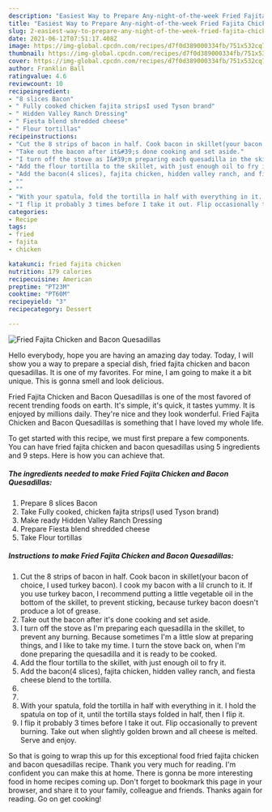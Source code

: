 ```yaml
---
description: "Easiest Way to Prepare Any-night-of-the-week Fried Fajita Chicken and Bacon Quesadillas"
title: "Easiest Way to Prepare Any-night-of-the-week Fried Fajita Chicken and Bacon Quesadillas"
slug: 2-easiest-way-to-prepare-any-night-of-the-week-fried-fajita-chicken-and-bacon-quesadillas
date: 2021-06-12T07:51:17.408Z
image: https://img-global.cpcdn.com/recipes/d7f0d389000334fb/751x532cq70/fried-fajita-chicken-and-bacon-quesadillas-recipe-main-photo.jpg
thumbnail: https://img-global.cpcdn.com/recipes/d7f0d389000334fb/751x532cq70/fried-fajita-chicken-and-bacon-quesadillas-recipe-main-photo.jpg
cover: https://img-global.cpcdn.com/recipes/d7f0d389000334fb/751x532cq70/fried-fajita-chicken-and-bacon-quesadillas-recipe-main-photo.jpg
author: Franklin Ball
ratingvalue: 4.6
reviewcount: 10
recipeingredient:
- "8 slices Bacon"
- " Fully cooked chicken fajita stripsI used Tyson brand"
- " Hidden Valley Ranch Dressing"
- " Fiesta blend shredded cheese"
- " Flour tortillas"
recipeinstructions:
- "Cut the 8 strips of bacon in half. Cook bacon in skillet(your bacon of choice, I used turkey bacon). I cook my bacon with a lil crunch to it. If you use turkey bacon, I recommend putting a little vegetable oil in the bottom of the skillet, to prevent sticking, because turkey bacon doesn&#39;t produce a lot of grease."
- "Take out the bacon after it&#39;s done cooking and set aside."
- "I turn off the stove as I&#39;m preparing each quesadilla in the skillet, to prevent any burning. Because sometimes I&#39;m a little slow at preparing things, and I like to take my time. I turn the stove back on, when I&#39;m done preparing the quesadilla and it is ready to be cooked."
- "Add the flour tortilla to the skillet, with just enough oil to fry it."
- "Add the bacon(4 slices), fajita chicken, hidden valley ranch, and fiesta cheese blend to the tortilla."
- ""
- ""
- "With your spatula, fold the tortilla in half with everything in it. I hold the spatula on top of it, until the tortilla stays folded in half, then I flip it."
- "I flip it probably 3 times before I take it out. Flip occasionally to prevent burning. Take out when slightly golden brown and all cheese is melted. Serve and enjoy."
categories:
- Recipe
tags:
- fried
- fajita
- chicken

katakunci: fried fajita chicken 
nutrition: 179 calories
recipecuisine: American
preptime: "PT23M"
cooktime: "PT60M"
recipeyield: "3"
recipecategory: Dessert

---
```



![Fried Fajita Chicken and Bacon Quesadillas](https://img-global.cpcdn.com/recipes/d7f0d389000334fb/751x532cq70/fried-fajita-chicken-and-bacon-quesadillas-recipe-main-photo.jpg)

Hello everybody, hope you are having an amazing day today. Today, I will show you a way to prepare a special dish, fried fajita chicken and bacon quesadillas. It is one of my favorites. For mine, I am going to make it a bit unique. This is gonna smell and look delicious.



Fried Fajita Chicken and Bacon Quesadillas is one of the most favored of recent trending foods on earth. It's simple, it's quick, it tastes yummy. It is enjoyed by millions daily. They're nice and they look wonderful. Fried Fajita Chicken and Bacon Quesadillas is something that I have loved my whole life.


To get started with this recipe, we must first prepare a few components. You can have fried fajita chicken and bacon quesadillas using 5 ingredients and 9 steps. Here is how you can achieve that.

<!--inarticleads1-->

##### The ingredients needed to make Fried Fajita Chicken and Bacon Quesadillas:

1. Prepare 8 slices Bacon
1. Take  Fully cooked, chicken fajita strips(I used Tyson brand)
1. Make ready  Hidden Valley Ranch Dressing
1. Prepare  Fiesta blend shredded cheese
1. Take  Flour tortillas




<!--inarticleads2-->

##### Instructions to make Fried Fajita Chicken and Bacon Quesadillas:

1. Cut the 8 strips of bacon in half. Cook bacon in skillet(your bacon of choice, I used turkey bacon). I cook my bacon with a lil crunch to it. If you use turkey bacon, I recommend putting a little vegetable oil in the bottom of the skillet, to prevent sticking, because turkey bacon doesn&#39;t produce a lot of grease.
1. Take out the bacon after it&#39;s done cooking and set aside.
1. I turn off the stove as I&#39;m preparing each quesadilla in the skillet, to prevent any burning. Because sometimes I&#39;m a little slow at preparing things, and I like to take my time. I turn the stove back on, when I&#39;m done preparing the quesadilla and it is ready to be cooked.
1. Add the flour tortilla to the skillet, with just enough oil to fry it.
1. Add the bacon(4 slices), fajita chicken, hidden valley ranch, and fiesta cheese blend to the tortilla.
1. 
1. 
1. With your spatula, fold the tortilla in half with everything in it. I hold the spatula on top of it, until the tortilla stays folded in half, then I flip it.
1. I flip it probably 3 times before I take it out. Flip occasionally to prevent burning. Take out when slightly golden brown and all cheese is melted. Serve and enjoy.




So that is going to wrap this up for this exceptional food fried fajita chicken and bacon quesadillas recipe. Thank you very much for reading. I'm confident you can make this at home. There is gonna be more interesting food in home recipes coming up. Don't forget to bookmark this page in your browser, and share it to your family, colleague and friends. Thanks again for reading. Go on get cooking!
